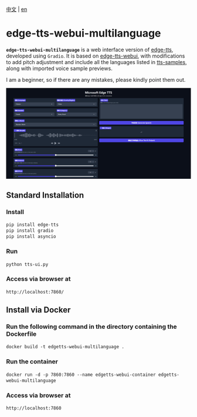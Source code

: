 [中文](./README.md) | [en](./README.en.md)

# edge-tts-webui-multilanguage

**`edge-tts-webui-multilanguage`** is a web interface version of [edge-tts](https://github.com/rany2/edge-tts), developed using `Gradio`. It is based on [edge-tts-webui](https://github.com/ycyy/edge-tts-webui), with modifications to add pitch adjustment and include all the languages listed in [tts-samples](https://github.com/yaph/tts-samples), along with imported voice sample previews.

I am a beginner, so if there are any mistakes, please kindly point them out.

![](Snipaste.png)


## Standard Installation

### Install

    pip install edge-tts
    pip install gradio
    pip install asyncio

### Run

    python tts-ui.py

### Access via browser at

    http://localhost:7860/

## Install via Docker

### Run the following command in the directory containing the Dockerfile

    docker build -t edgetts-webui-multilanguage .

### Run the container

    docker run -d -p 7860:7860 --name edgetts-webui-container edgetts-webui-multilanguage

### Access via browser at

    http://localhost:7860
